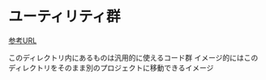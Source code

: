 # ユーティリティ群

[参考URL](https://qiita.com/nirasan/items/c0fbea53f0a621e6531d)

このディレクトリ内にあるものは汎用的に使えるコード群
イメージ的にはこのディレクトリをそのまま別のプロジェクトに移動できるイメージ
